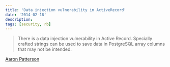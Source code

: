 ```yaml
---
title: 'Data injection vulnerability in ActiveRecord'
date: '2014-02-18'
description:
tags: [security, rb]
---
```


> There is a data injection vulnerability in Active Record.  Specially crafted strings can be used to save data in PostgreSQL array columns that may not be intended. 

[Aaron Patterson](https://groups.google.com/forum/m/#!topic/rubyonrails-security/Wu96YkTUR6s)

